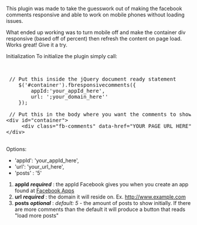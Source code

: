  This plugin was made to take the guesswork out of making the facebook comments responsive and able to work on mobile phones without loading issues.
 
 What ended up working was to turn mobile off and make the container div responsive (based off of percent) then refresh the content on page load.  Works great! Give it a try.

Initialization
To initialize the plugin simply call:
 <pre>
 
    
 // Put this inside the jQuery document ready statement
    $('#container').fbresponsivecomments({
        appId:'your_appId_here',
        url: ';your_domain_here'' 
    });
    
 // Put this in the body where you want the comments to show up
&lt;div id="container">
     &lt;div class="fb-comments" data-href="YOUR PAGE URL HERE" data-num-posts="2" mobile="false">&lt;/div>
&lt;/div>

</pre>
Options:
* 'appId': 'your_appId_here',              
* 'url': 'your_url_here',               
* 'posts' : '5'                           

1. **appId** _**required**_ : the appId Facebook gives you when you create an app found at [Facebook Apps](http://developers.facebook.com/apps)
2. **url** _**required**_ : the domain it will reside on. Ex. http://www.example.com 
3. **posts** _**optional**_  : _default: 5_  - the amount of posts to show initially. If there are more comments than the default it will produce a button that reads "load more posts"